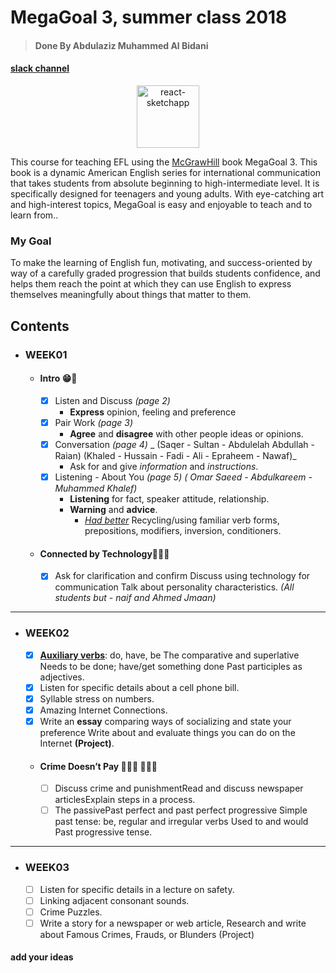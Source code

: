 # MegaGoal 3, summer class 2018
> #### Done By Abdulaziz Muhammed Al Bidani

#### [slack channel](https://schoolaqiq.slack.com/messages/DBE86C015/)

<div align="center">
  <img alt="react-sketchapp" src="http://ancosanvcc.com/wp/wp-content/uploads/2015/12/head-love-learning.png" style="max-height:163px; width:100; height: auto; max-width:100%" />
</div>


This course for teaching EFL using the [McGrawHill](https://www.mheducation.com/) book MegaGoal 3. This book is a dynamic American English series for international communication that takes students from absolute beginning to high-intermediate level. It is specifically designed for teenagers and young adults. With eye-catching art and high-interest topics, MegaGoal is easy and enjoyable to teach and to learn from..

### My Goal
To make the learning of English fun, motivating, and success-oriented by way of a carefully graded progression that builds students confidence, and helps them reach the point at which they can use English to express themselves meaningfully about things that matter to them.

## Contents
* ### WEEK01
  * #### Intro 😁🎉
    - [x] Listen and Discuss   _(page 2)_
      - **Express** opinion, feeling and preference
    - [x] Pair Work   _(page 3)_
      - **Agree** and **disagree** with other people ideas or opinions.
    - [x] Conversation   _(page 4)_ _ (Saqer - Sultan - Abdulelah Abdullah - Raian) (Khaled - Hussain - Fadi - Ali - Epraheem - Nawaf)_
      - Ask for and give *information* and *instructions*.
    * [x] Listening - About You   _(page 5)_ _( Omar Saeed - Abdulkareem - Muhammed Khalef)_
      - **Listening** for fact, speaker attitude, relationship.
      - **Warning** and **advice**.
        - [*Had better*](https://en.wikipedia.org/wiki/English_modal_verbs#ought) Recycling/using familiar verb forms, prepositions, modifiers, inversion, conditioners.
  * #### Connected by Technology👨🏻‍💻
    - [x] Ask for clarification and confirm Discuss using technology for communication Talk about personality characteristics.
    _(All students but - naif and Ahmed Jmaan)_
***
* ### WEEK02
    - [x] [**Auxiliary verbs**](https://en.wikipedia.org/wiki/Auxiliary_verb): do, have, be The comparative and superlative Needs to be done; have/get something done Past participles as adjectives.
    - [x] Listen for specific details about a cell phone bill.
    - [x] Syllable stress on numbers.
    - [x] Amazing Internet Connections.
    - [x] Write an **essay** comparing ways of socializing and state your preference Write about and evaluate things you can do on the Internet **(Project)**.
  * #### Crime Doesn’t Pay 👨🏻‍✈️ 🕵🏻‍♂️
    - [ ]  Discuss crime and punishmentRead and discuss newspaper articlesExplain steps in a process.
    - [ ]  The passivePast perfect and past perfect progressive Simple past tense: be, regular and irregular verbs Used to and would Past progressive tense.
***
* ### WEEK03
    - [ ] Listen for specific details in a lecture on safety.
    - [ ] Linking adjacent consonant sounds.
    - [ ] Crime Puzzles.
    - [ ] Write a story for a newspaper or web article, Research and write about Famous Crimes, Frauds, or Blunders (Project)

#### add your ideas
